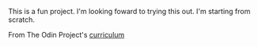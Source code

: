 This is a fun project. I'm looking foward to trying this out. I'm starting from scratch.

From The Odin Project's [curriculum](http://www.theodinproject.com/courses/web-development-101/lessons/html-css)


